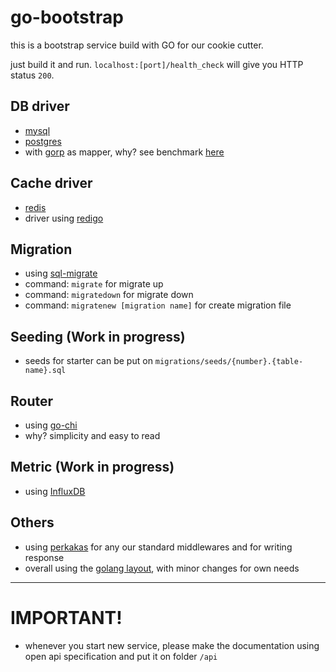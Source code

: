 # go-bootstrap
this is a bootstrap service build with GO for our cookie cutter.

just build it and run. `localhost:[port]/health_check` will give you HTTP status `200`.

## DB driver
* [mysql](https://github.com/go-sql-driver/mysql)
* [postgres](https://github.com/lib/pq)
* with [gorp](https://github.com/go-gorp/gorp) as mapper, why? see benchmark [here](https://github.com/volatiletech/sqlboiler/blob/master/README.md)

## Cache driver
* [redis](https://redis.io)
* driver using [redigo](https://github.com/gomodule/redigo)

## Migration
* using [sql-migrate](https://github.com/rubenv/sql-migrate)
* command: `migrate` for migrate up
* command: `migratedown` for migrate down
* command: `migratenew [migration name]` for create migration file

## Seeding (Work in progress)
* seeds for starter can be put on `migrations/seeds/{number}.{table-name}.sql`

## Router
* using [go-chi](https://github.com/go-chi/chi)
* why? simplicity and easy to read

## Metric (Work in progress)
* using [InfluxDB](https://www.influxdata.com)

## Others
* using [perkakas](https://github.com/kitabisa/perkakas) for any our standard middlewares and for writing response
* overall using the [golang layout](https://github.com/golang-standards/project-layout), with minor changes for own needs


---
# IMPORTANT!
* whenever you start new service, please make the documentation using open api specification and put it on folder `/api`